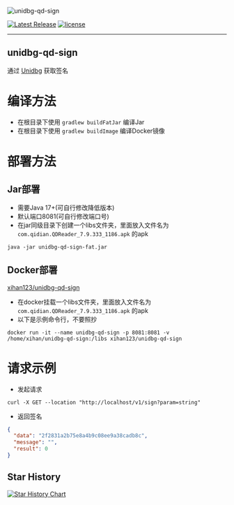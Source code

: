 ![unidbg-qd-sign](https://socialify.git.ci/xihan123/unidbg-qd-sign/image?description=1&forks=1&issues=1&language=1&name=1&owner=1&pulls=1&stargazers=1&theme=Auto)

[![Latest Release](https://img.shields.io/github/release/xihan123/unidbg-qd-sign.svg)](https://github.com/xihan123/unidbg-qd-sign/releases)
[![license](https://img.shields.io/github/license/xihan123/unidbg-qd-sign.svg)](https://www.gnu.org/licenses/gpl-3.0.html)

---

## unidbg-qd-sign

通过 [Unidbg](https://github.com/zhkl0228/unidbg) 获取签名

# 编译方法

- 在根目录下使用 `gradlew buildFatJar` 编译Jar
- 在根目录下使用 `gradlew buildImage` 编译Docker镜像

# 部署方法

## Jar部署

- 需要Java 17+(可自行修改降低版本)
- 默认端口8081(可自行修改端口号)
- 在jar同级目录下创建一个libs文件夹，里面放入文件名为 `com.qidian.QDReader_7.9.333_1186.apk` 的apk

```shell
java -jar unidbg-qd-sign-fat.jar
```

## Docker部署

[xihan123/unidbg-qd-sign](https://hub.docker.com/r/xihan123/unidbg-qd-sign)

- 在docker挂载一个libs文件夹，里面放入文件名为 `com.qidian.QDReader_7.9.333_1186.apk` 的apk
- 以下是示例命令行，不要照抄

```shell
docker run -it --name unidbg-qd-sign -p 8081:8081 -v /home/xihan/unidbg-qd-sign:/libs xihan123/unidbg-qd-sign
```

# 请求示例

- 发起请求

```curl
curl -X GET --location "http://localhost/v1/sign?param=string"
```

- 返回签名

```json
{
  "data": "2f2831a2b75e8a4b9c08ee9a38cadb8c",
  "message": "",
  "result": 0
}
```

## Star History

[![Star History Chart](https://api.star-history.com/svg?repos=xihan123/unidbg-qd-sign&type=Date)](https://star-history.com/#xihan123/unidbg-qd-sign&Date)
